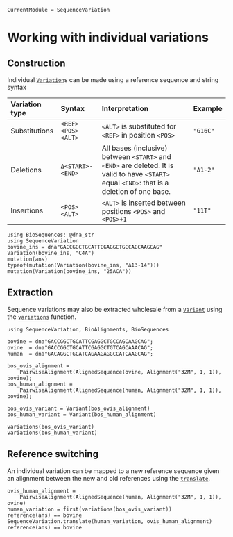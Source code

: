 ```@meta
CurrentModule = SequenceVariation
```

# Working with individual variations

## Construction

Individual [`Variation`](@ref)s can be made using a reference sequence and
string syntax

| Variation type | Syntax | Interpretation | Example |
|:--- |:--- |:--- |:--- |
| Substitutions | `<REF><POS><ALT>` | `<ALT>` is substituted for `<REF>` in position `<POS>` | `"G16C"` |
| Deletions | `Δ<START>-<END>` | All bases (inclusive) between `<START>` and `<END>` are deleted. It is valid to have `<START>` equal `<END>`: that is a deletion of one base. | `"Δ1-2"` |
| Insertions | `<POS><ALT>` | `<ALT>` is inserted between positions `<POS>` and `<POS>+1` | `"11T"` |

```@repl
using BioSequences: @dna_str
using SequenceVariation
bovine_ins = dna"GACCGGCTGCATTCGAGGCTGCCAGCAAGCAG"
Variation(bovine_ins, "C4A")
mutation(ans)
typeof(mutation(Variation(bovine_ins, "Δ13-14")))
mutation(Variation(bovine_ins, "25ACA"))
```

## Extraction

Sequence variations may also be extracted wholesale from a [`Variant`](@ref)
using the [`variations`](@ref) function.

```@setup call_variants
using SequenceVariation, BioAlignments, BioSequences

bovine = dna"GACCGGCTGCATTCGAGGCTGCCAGCAAGCAG";
ovine  = dna"GACCGGCTGCATTCGAGGCTGTCAGCAAACAG";
human  = dna"GACAGGCTGCATCAGAAGAGGCCATCAAGCAG";

bos_ovis_alignment =
    PairwiseAlignment(AlignedSequence(ovine, Alignment("32M", 1, 1)), bovine);
bos_human_alignment =
    PairwiseAlignment(AlignedSequence(human, Alignment("32M", 1, 1)), bovine);

bos_ovis_variant = Variant(bos_ovis_alignment)
bos_human_variant = Variant(bos_human_alignment)
```

```@repl call_variants
variations(bos_ovis_variant)
variations(bos_human_variant)
```

## Reference switching

An individual variation can be mapped to a new reference sequence given an
alignment between the new and old references using the [`translate`](@ref).

```@repl call_variants
ovis_human_alignment =
    PairwiseAlignment(AlignedSequence(human, Alignment("32M", 1, 1)), ovine)
human_variation = first(variations(bos_ovis_variant))
reference(ans) == bovine
SequenceVariation.translate(human_variation, ovis_human_alignment)
reference(ans) == bovine
```
